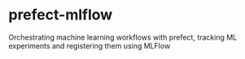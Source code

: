 # prefect-mlflow
Orchestrating machine learning workflows with prefect, tracking ML experiments and registering them using MLFlow
